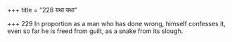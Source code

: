 +++
title = "228 यथा यथा"

+++
229	In proportion as a man who has done wrong, himself confesses it, even so far he is freed from guilt, as a snake from its slough.
